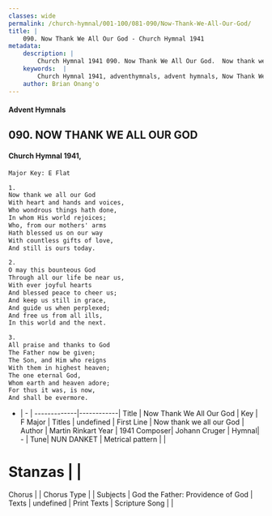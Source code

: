 ```yaml
---
classes: wide
permalink: /church-hymnal/001-100/081-090/Now-Thank-We-All-Our-God/
title: |
    090. Now Thank We All Our God - Church Hymnal 1941
metadata:
    description: |
        Church Hymnal 1941 090. Now Thank We All Our God.  Now thank we all our God With heart and hands and voices, Who wondrous things hath done, In whom His world rejoices; Who, from our mothers' arms Hath blessed us on our way With countless gifts of love, And still is ours today.  
    keywords:  |
        Church Hymnal 1941, adventhymnals, advent hymnals, Now Thank We All Our God, Now thank we all our God. 
    author: Brian Onang'o
---
```


#### Advent Hymnals
## 090. NOW THANK WE ALL OUR GOD
####  Church Hymnal 1941,

```txt
Major Key: E Flat

1.
Now thank we all our God
With heart and hands and voices,
Who wondrous things hath done,
In whom His world rejoices;
Who, from our mothers' arms
Hath blessed us on our way
With countless gifts of love,
And still is ours today.

2.
O may this bounteous God
Through all our life be near us,
With ever joyful hearts
And blessed peace to cheer us;
And keep us still in grace,
And guide us when perplexed;
And free us from all ills,
In this world and the next.

3.
All praise and thanks to God
The Father now be given;
The Son, and Him who reigns
With them in highest heaven;
The one eternal God,
Whom earth and heaven adore;
For thus it was, is now,
And shall be evermore.


```

- |   -  |
-------------|------------|
Title | Now Thank We All Our God |
Key | F Major |
Titles | undefined |
First Line | Now thank we all our God |
Author | Martin Rinkart
Year | 1941
Composer| Johann Cruger |
Hymnal|  - |
Tune| NUN DANKET |
Metrical pattern | |
# Stanzas |  |
Chorus |  |
Chorus Type |  |
Subjects | God the Father: Providence of God |
Texts | undefined |
Print Texts | 
Scripture Song |  |
    
